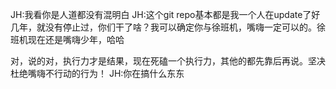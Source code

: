JH:我看你是人道都没有混明白
JH:这个git repo基本都是我一个人在update了好几年，就没有停止过，你们干了啥？我可以确定你与徐班机，嘴嗨一定可以的。徐班机现在还是嘴嗨少年，哈哈

对，说的对，执行力才是结果，现在死磕一个执行力，其他的都先靠后再说。坚决杜绝嘴嗨不行动的行为！
JH:你在搞什么东东
